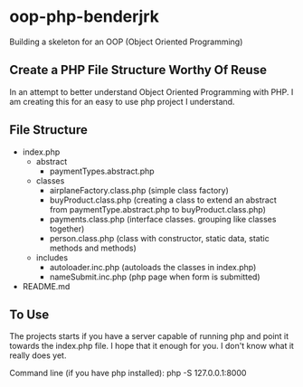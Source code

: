# oop-php-benderjrk
Building a skeleton for an OOP (Object Oriented Programming)

## Create a PHP File Structure Worthy Of Reuse
In an attempt to better understand Object Oriented Programming with PHP. I am creating this for an easy to use php project I understand.

## File Structure
- index.php
    - abstract
        - paymentTypes.abstract.php
    - classes
        - airplaneFactory.class.php (simple class factory)
        - buyProduct.class.php (creating a class to extend an abstract from paymentType.abstract.php to buyProduct.class.php)
        - payments.class.php (interface classes. grouping like classes together)
        - person.class.php (class with constructor, static data, static methods and methods)
    - includes
        - autoloader.inc.php (autoloads the classes in index.php)
        - nameSubmit.inc.php (php page when form is submitted)
- README.md

## To Use
The projects starts if you have a server capable of running php and point it towards the index.php file. I hope that it enough for you. I don't know what it really does yet.

Command line (if you have php installed): php -S 127.0.0.1:8000 
